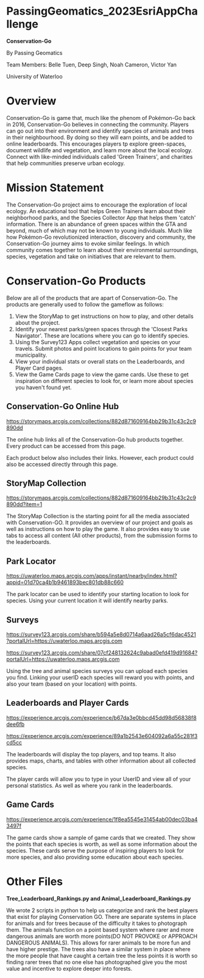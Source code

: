 # PassingGeomatics_2023EsriAppChallenge

**Conservation-Go**

By Passing Geomatics

Team Members: Belle Tuen, Deep Singh, Noah Cameron, Victor Yan

University of Waterloo

# Overview

Conservation-Go is game that, much like the phenom of Pokémon-Go back in 2016, Conservation-Go believes in connecting the community. Players can go out into their environment and identify species of animals and trees in their neighbourhood. By doing so they will earn points, and be added to online leaderboards. This encourages players tp explore green-spaces, document wildlife and vegetation, and learn more about the local ecology. Connect with like-minded individuals called 'Green Trainers', and charities that help communities preserve urban ecology. 

# Mission Statement
The Conservation-Go project aims to encourage the exploration of local ecology. An educational tool that helps Green Trainers learn about their neighborhood parks, and the Species Collector App that helps them 'catch' information. There is an abundance of green spaces within the GTA and beyond, much of which may not be known to young individuals. Much like how Pokémon-Go revolutionized interaction, discovery and community, the Conservation-Go journey aims to evoke similar feelings. In which community comes together to learn about their environmental surroundings, species, vegetation and take on initiatives that are relevant to them.


# Conservation-Go Products

Below are all of the products that are apart of Conservation-Go. The products are generally used to follow the gameflow as follows:


1. View the StoryMap to get instructions on how to play, and other details about the project.
2. Identify your nearest parks/green spaces through the 'Closest Parks Navigator'. These are locations where you can go to identify species.
3. Using the Survey123 Apps collect vegetation and species on your travels. Submit photos and point locations to gain points for your team municipality.
4. View your individual stats or overall stats on the Leaderboards, and Player Card pages.
5. View the Game Cards page to view the game cards. Use these to get inspiration on different species to look for, or learn more about species you haven't found yet.


## Conservation-Go Online Hub

https://storymaps.arcgis.com/collections/882d871609164bb29b31c43c2c9890dd

The online hub links all of the Conservation-Go hub products together. Every product can be accessed from this page.

Each product below also includes their links. However, each product could also be accessed directly through this page.

## StoryMap Collection

https://storymaps.arcgis.com/collections/882d871609164bb29b31c43c2c9890dd?item=1

The StoryMap Collection is the starting point for all the media associated with Conservation-GO. It provides an overview of our project and goals as well as instructions on how to play the game. It also provides easy to use tabs to access all content (All other products), from the submission forms to the leaderboards.

## Park Locator

https://uwaterloo.maps.arcgis.com/apps/instant/nearby/index.html?appid=01d70ca4b1b9461893bec801db88c660

The park locator can be used to identify your starting location to look for species. Using your current location it will identify nearby parks.

## Surveys

https://survey123.arcgis.com/share/b594a5e8d0714a6aad26a5cf6dac4521?portalUrl=https://uwaterloo.maps.arcgis.com

https://survey123.arcgis.com/share/07cf248132624c9abad0efd419d91684?portalUrl=https://uwaterloo.maps.arcgis.com

Using the tree and animal species surveys you can upload each species you find. Linking your userID each species will reward you with points, and also your team (based on your location) with points.

## Leaderboards and Player Cards

https://experience.arcgis.com/experience/b67da3e0bbcd45dd98d56838f8dee6fb

https://experience.arcgis.com/experience/89a1b2543e604092a6a55c281f3cd5cc

The leaderboards will display the top players, and top teams. It also provides maps, charts, and tables with other information about all collected species.

The player cards will allow you to type in your UserID and view all of your personal statistics. As well as where you rank in the leaderboards.

## Game Cards

https://experience.arcgis.com/experience/1f8ea5545e31454ab00dec03ba43497f

The game cards show a sample of game cards that we created. They show the points that each species is worth, as well as some information about the species. These cards serve the purpose of inspiring players to look for more species, and also providing some education about each species. 

# Other Files

**Tree_Leaderboard_Rankings.py and Animal_Leaderboard_Rankings.py**

We wrote 2 scripts in python to help us categorize and rank the best players that exist for playing Conservation GO. There are separate systems in place for animals and for trees because of the difficulty it takes to photograph them. The animals function on a point based system where rarer and more dangerous animals are worth more points(DO NOT PROVOKE or APPROACH DANGEROUS ANIMALS). This allows for rarer animals to be more fun and have higher prestige. The trees also have a similar system in place where the more people that have caught a certain tree the less points it is worth so finding rarer trees that no one else has photographed give you the most value and incentive to explore deeper into forests.
